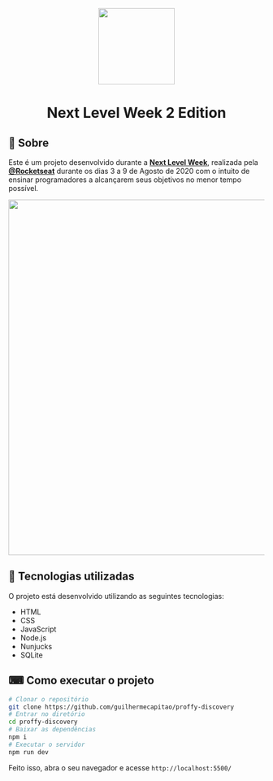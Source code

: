 
<p align="center">
  <img src="https://ik.imagekit.io/capitao/Proffy/nlw2_6d7PvlHZ5.svg" width="150" >
</p>


<h1 align="center">
 Next Level Week 2 Edition
</h1>







## 📖 Sobre 
Este é um projeto desenvolvido durante a **[Next Level Week](https://nextlevelweek.com/)**, realizada pela **[@Rocketseat](https://github.com/Rocketseat)** durante os dias 3 a 9 de Agosto de 2020
com o intuito de ensinar programadores a alcançarem seus objetivos no menor tempo possível.

<p align="center">
 <img src="https://ik.imagekit.io/capitao/Proffy/final_1596781937_urgAUoPC-.jpg" width="700" > 
</p>


## 🚀 Tecnologias utilizadas
O projeto está desenvolvido utilizando as seguintes tecnologias:
- HTML
- CSS
- JavaScript
- Node.js 
- Nunjucks 
- SQLite 

## ⌨ Como executar o projeto
```bash
# Clonar o repositório
git clone https://github.com/guilhermecapitao/proffy-discovery
# Entrar no diretório
cd proffy-discovery
# Baixar as dependências
npm i
# Executar o servidor
npm run dev
```
Feito isso, abra o seu navegador e acesse `http://localhost:5500/`
